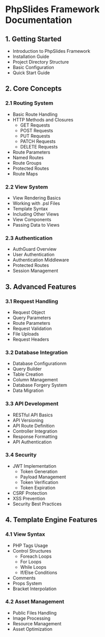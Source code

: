 # PhpSlides Framework Documentation

## 1. Getting Started

- Introduction to PhpSlides Framework
- Installation Guide
- Project Directory Structure
- Basic Configuration
- Quick Start Guide

## 2. Core Concepts

### 2.1 Routing System
- Basic Route Handling
- HTTP Methods and Closures
  - GET Requests
  - POST Requests
  - PUT Requests
  - PATCH Requests
  - DELETE Requests
- Route Parameters
- Named Routes
- Route Groups
- Protected Routes
- Route Maps

### 2.2 View System

- View Rendering Basics
- Working with .psl Files
- Template Syntax
- Including Other Views
- View Components
- Passing Data to Views

### 2.3 Authentication
- AuthGuard Overview
- User Authentication
- Authentication Middleware
- Protected Routes
- Session Management

## 3. Advanced Features

### 3.1 Request Handling
- Request Object
- Query Parameters
- Route Parameters
- Request Validation
- File Uploads
- Request Headers

### 3.2 Database Integration
- Database Configurationm
- Query Builder
- Table Creation
- Column Management
- Database Forgery System
- Data Migration

### 3.3 API Development
- RESTful API Basics
- API Versioning
- API Route Definition
- Controller Integration
- Response Formatting
- API Authentication

### 3.4 Security
- JWT Implementation
  - Token Generation
  - Payload Management
  - Token Verification
  - Token Expiration
- CSRF Protection
- XSS Prevention
- Security Best Practices

## 4. Template Engine Features

### 4.1 View Syntax
- PHP Tags Usage
- Control Structures
  - Foreach Loops
  - For Loops
  - While Loops
  - If/Else Conditions
- Comments
- Props System
- Bracket Interpolation

### 4.2 Asset Management
- Public Files Handling
- Image Processing
- Resource Management
- Asset Optimization